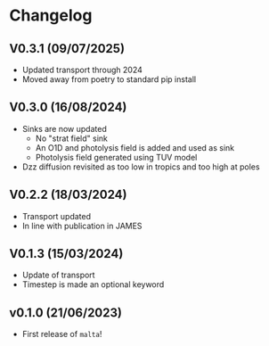 # Changelog

## V0.3.1 (09/07/2025)
- Updated transport through 2024
- Moved away from poetry to standard pip install

## V0.3.0 (16/08/2024)
- Sinks are now updated
    - No "strat field" sink
    - An O1D and photolysis field is added and used as sink
    - Photolysis field generated using TUV model
- Dzz diffusion revisited as too low in tropics and too high at poles

## V0.2.2 (18/03/2024)
- Transport updated 
- In line with publication in JAMES 

## V0.1.3 (15/03/2024)

- Update of transport
- Timestep is made an optional keyword

## v0.1.0 (21/06/2023)

- First release of `malta`!


